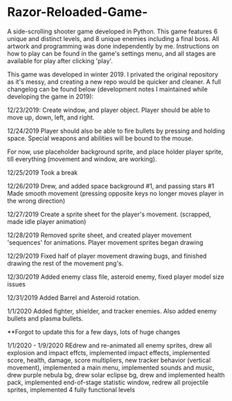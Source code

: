 # Razor-Reloaded-Game-
A side-scrolling shooter game developed in Python. This game features 6 unique and distinct levels, and 8 unique enemies including a final boss. 
All artwork and programming was done independently by me. Instructions on how to play can be found in the game's settings menu, and all stages are available for play
after clicking 'play'.


This game was developed in winter 2019. I privated the original repository as it's messy, and creating a new repo would be quicker and cleaner. A full changelog can be found below (development notes I maintained while developing the game in 2019):



12/23/2019:
Create window, and player object. Player should be able to move up, down, left, and right.

12/24/2019
Player should also be able to fire bullets by pressing and holding space. Special weapons and abilities will be bound to the mouse.

For now, use placeholder background sprite, and place holder player sprite, till everything (movement and window, are working).

12/25/2019
Took a break

12/26/2019
Drew, and added space background #1, and passing stars #1
Made smooth movement (pressing opposite keys no longer moves player in the wrong direction)

12/27/2019
Create a sprite sheet for the player's movement. (scrapped, made idle player animation)

12/28/2019
Removed sprite sheet, and created player movement 'sequences' for animations.
Player movement sprites began drawing

12/29/2019
Fixed half of player movement drawing bugs, and finished drawing the rest of the movement png's.

12/30/2019
Added enemy class file, asteroid enemy, fixed player model size issues

12/31/2019
Added Barrel and Asteroid rotation.

1/1/2020
Added fighter, shielder, and tracker enemies. Also added enemy bullets and plasma bullets.

**Forgot to update this for a few days, lots of huge changes 

1/1/2020 - 1/9/2020
REdrew and re-animated all enemy sprites, drew all explosion and impact effcts, implemented impact effects, implemented score, health, damage, 
score multipliers, new tracker behavior (vertical movement), implemented a main menu, implemented sounds and music, drew purple nebula bg, drew 
solar eclipse bg, drew and implemented health pack, implemented end-of-stage statistic window, redrew all projectile sprites, implemented 4
fully functional levels


